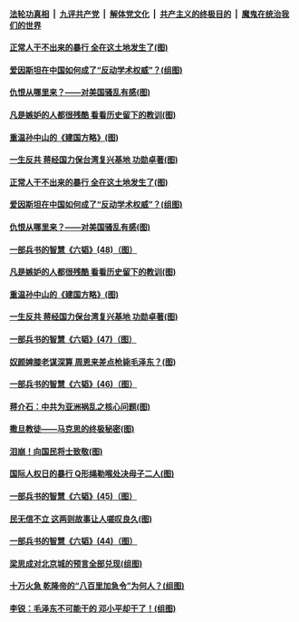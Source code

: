 ####  [法轮功真相](../../../../basic/blob/master/README.md?t=06110701) &nbsp;|&nbsp; [九评共产党](../../../../9ping.md/blob/master/README.md?t=06110701) &nbsp;|&nbsp; [解体党文化](../../../../jtdwh.md/blob/master/README.md?t=06110701)  &nbsp;|&nbsp; [共产主义的终极目的](../../../../gczydzjmd.md/blob/master/README.md?t=06110701) &nbsp;|&nbsp; [魔鬼在统治我们的世界](../../../../mgztzwmdsj.md/blob/master/README.md?t=06110701) 

#### [正常人干不出来的暴行 全在这土地发生了(图)](../pages/p6/935545.md?t=06110701) 

#### [爱因斯坦在中国如何成了“反动学术权威”？(组图)](../pages/p6/935484.md?t=06110701) 

#### [仇恨从哪里来？——对美国骚乱有感(图)](../pages/p6/936052.md?t=06110701) 

#### [凡是嫉妒的人都很残酷 看看历史留下的教训(图)](../pages/p6/934493.md?t=06110701) 

#### [重温孙中山的《建国方略》(图)](../pages/p6/935482.md?t=06110701) 

#### [一生反共 蒋经国力保台湾复兴基地 功勋卓著(图)](../pages/p6/934951.md?t=06110701) 

#### [正常人干不出来的暴行 全在这土地发生了(图)](../pages/p6/935545.md?t=06110701) 

#### [爱因斯坦在中国如何成了“反动学术权威”？(组图)](../pages/p6/935484.md?t=06110701) 

#### [仇恨从哪里来？——对美国骚乱有感(图)](../pages/p6/936052.md?t=06110701) 

#### [一部兵书的智慧《六韬》(48)（图）](../pages/p6/931127.md?t=06110701) 

#### [凡是嫉妒的人都很残酷 看看历史留下的教训(图)](../pages/p6/934493.md?t=06110701) 

#### [重温孙中山的《建国方略》(图)](../pages/p6/935482.md?t=06110701) 

#### [一生反共 蒋经国力保台湾复兴基地 功勋卓著(图)](../pages/p6/934951.md?t=06110701) 

#### [一部兵书的智慧《六韬》(47)（图）](../pages/p6/931126.md?t=06110701) 

#### [奴颜婢膝老谋深算 周恩来差点枪毙毛泽东？(图)](../pages/p6/935551.md?t=06110701) 

#### [一部兵书的智慧《六韬》(46)（图）](../pages/p6/931125.md?t=06110701) 

#### [蒋介石：中共为亚洲祸乱之核心问题(图)](../pages/p6/935378.md?t=06110701) 

#### [撒旦教徒——马克思的终极秘密(图)](../pages/p6/935813.md?t=06110701) 

#### [泪崩！向国民将士致敬(图)](../pages/p6/934063.md?t=06110701) 

#### [国际人权日的暴行 Q形绳勒喉处决母子二人(图)](../pages/p6/935183.md?t=06110701) 

#### [一部兵书的智慧《六韬》(45)（图）](../pages/p6/931123.md?t=06110701) 

#### [民无信不立 这两则故事让人嗟叹良久(图)](../pages/p6/934477.md?t=06110701) 

#### [一部兵书的智慧《六韬》(44)（图）](../pages/p6/931115.md?t=06110701) 

#### [梁思成对北京城的预言全部兑现(组图)](../pages/p6/934983.md?t=06110701) 

#### [十万火急 乾隆帝的“八百里加急令”为何人？(组图)](../pages/p6/934206.md?t=06110701) 

#### [李锐：毛泽东不可能干的 邓小平却干了！(组图)](../pages/p6/934981.md?t=06110701) 

